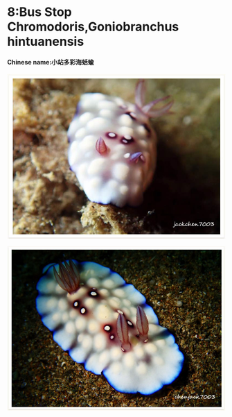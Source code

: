 # 8:Bus Stop Chromodoris,Goniobranchus hintuanensis

#### Chinese name:小站多彩海蛞蝓

![](../../.gitbook/assets/bus-stop-chromodoris.jpg)

![](../../.gitbook/assets/bus-stop-chromodoris2.jpg)

